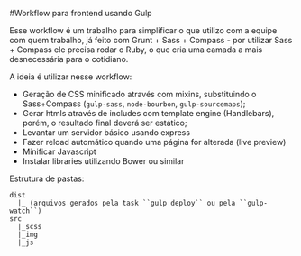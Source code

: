 #Workflow para frontend usando Gulp

Esse workflow é um trabalho para simplificar o que utilizo com a equipe com quem trabalho, já feito com Grunt + Sass + Compass - por utilizar Sass + Compass ele precisa rodar o Ruby, o que cria uma camada a mais desnecessária para o cotidiano.

A ideia é utilizar nesse workflow:
* Geração de CSS minificado através com mixins, substituindo o Sass+Compass (``gulp-sass``, ``node-bourbon``, ``gulp-sourcemaps``);
* Gerar htmls através de includes com template engine (Handlebars), porém, o resultado final deverá ser estático;
* Levantar um servidor básico usando express
* Fazer reload automático quando uma página for alterada (live preview)
* Minificar Javascript
* Instalar libraries utilizando Bower ou similar

Estrutura de pastas:

```
dist
  |_ (arquivos gerados pela task ``gulp deploy`` ou pela ``gulp-watch``)
src
  |_scss
  |_img
  |_js
```
